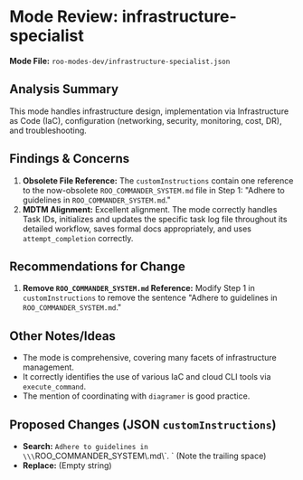 # Mode Review: infrastructure-specialist

**Mode File:** `roo-modes-dev/infrastructure-specialist.json`

## Analysis Summary

This mode handles infrastructure design, implementation via Infrastructure as Code (IaC), configuration (networking, security, monitoring, cost, DR), and troubleshooting.

## Findings & Concerns

1.  **Obsolete File Reference:** The `customInstructions` contain one reference to the now-obsolete `ROO_COMMANDER_SYSTEM.md` file in Step 1: "Adhere to guidelines in `ROO_COMMANDER_SYSTEM.md`."
2.  **MDTM Alignment:** Excellent alignment. The mode correctly handles Task IDs, initializes and updates the specific task log file throughout its detailed workflow, saves formal docs appropriately, and uses `attempt_completion` correctly.

## Recommendations for Change

1.  **Remove `ROO_COMMANDER_SYSTEM.md` Reference:** Modify Step 1 in `customInstructions` to remove the sentence "Adhere to guidelines in `ROO_COMMANDER_SYSTEM.md`."

## Other Notes/Ideas

*   The mode is comprehensive, covering many facets of infrastructure management.
*   It correctly identifies the use of various IaC and cloud CLI tools via `execute_command`.
*   The mention of coordinating with `diagramer` is good practice.

## Proposed Changes (JSON `customInstructions`)

*   **Search:** `Adhere to guidelines in \\\`ROO_COMMANDER_SYSTEM\\.md\\\`. ` (Note the trailing space)
*   **Replace:** (Empty string)
